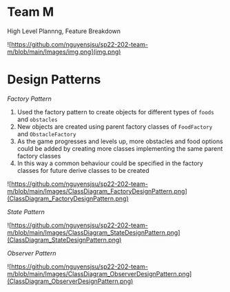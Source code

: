 # Team M

High Level Plannng, Feature Breakdown

![https://github.com/nguyensjsu/sp22-202-team-m/blob/main/Images/img.png](img.png)

# Design Patterns

*Factory Pattern*

1. Used the factory pattern to create objects for different types of `foods` and `obstacles`
2. New objects are created using parent factory classes of `FoodFactory` and `ObstacleFactory`
3. As the game progresses and levels up, more obstacles and food options could be added by creating more classes implementing the same parent factory classes
4. In this way a common behaviour could be specified in the factory classes for future derive classes to be created

![https://github.com/nguyensjsu/sp22-202-team-m/blob/main/Images/ClassDiagram_FactoryDesignPattern.png](ClassDiagram_FactoryDesignPattern.png)

*State Pattern*

![https://github.com/nguyensjsu/sp22-202-team-m/blob/main/Images/ClassDiagram_StateDesignPattern.png](ClassDiagram_StateDesignPattern.png)

*Observer Pattern*

![https://github.com/nguyensjsu/sp22-202-team-m/blob/main/Images/ClassDiagram_ObserverDesignPattern.png](ClassDiagram_ObserverDesignPattern.png)
